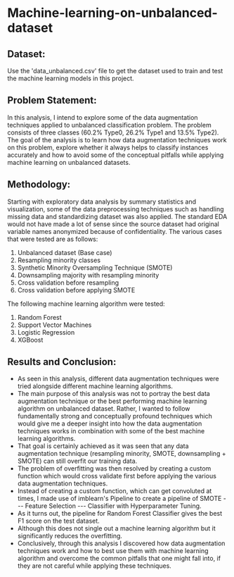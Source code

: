 # Machine-learning-on-unbalanced-dataset

## Dataset:
Use the 'data_unbalanced.csv' file to get the dataset used to train and test the machine learning models in this project.

## Problem Statement:
In this analysis, I intend to explore some of the data augmentation techniques applied to unbalanced classification problem. The problem consists of three classes (60.2% Type0, 26.2% Type1 and 13.5% Type2). The goal of the analysis is to learn how data augmentation techniques work on this problem, explore whether it always helps to classify instances accurately and how to avoid some of the conceptual pitfalls while applying machine learning on unbalanced datasets.


## Methodology:
Starting with exploratory data analysis by summary statistics and visualization, some of the data preprocessing techniques such as handling missing data and standardizing dataset was also applied. The standard EDA would not have made a lot of sense since the source dataset had original variable names anonymized because of confidentiality. The various cases that were tested are as follows:
1) Unbalanced dataset (Base case)
2) Resampling minority classes
3) Synthetic Minority Oversampling Technique (SMOTE)
4) Downsampling majority with resampling minority
5) Cross validation before resampling
6) Cross validation before applying SMOTE

The following machine learning algorithm were tested:
1) Random Forest
2) Support Vector Machines
3) Logistic Regression
4) XGBoost


## Results and Conclusion:
- As seen in this analysis, different data augmentation techniques were tried alongside different machine learning algorithms.
- The main purpose of this analysis was not to portray the best data augmentation technique or the best performing machine learning algorithm on unbalanced dataset. Rather, I wanted to follow fundamentally strong and conceptually profound techniques which would give me a deeper insight into how the data augmentation techniques works in combination with some of the best machine learning algorithms.
- That goal is certainly achieved as it was seen that any data augmentation technique (resampling minority, SMOTE, downsampling + SMOTE) can still overfit our training data.
- The problem of overfitting was then resolved by creating a custom function which would cross validate first before applying the various data augmentation techniques.
-  Instead of creating a custom function, which can get convoluted at times, I made use of imblearn's Pipeline to create a pipeline of SMOTE --- Feature Selection --- Classifier with Hyperparameter Tuning.
-  As it turns out, the pipeline for Random Forest Classifier gives the best F1 score on the test dataset.
- Although this does not single out a machine learning algorithm but it significantly reduces the overfitting.
- Conclusively, through this analysis I discovered how data augmentation techniques work and how to best use them with machine learning algorithm and overcome the common pitfalls that one might fall into, if they are not careful while applying these techniques.
